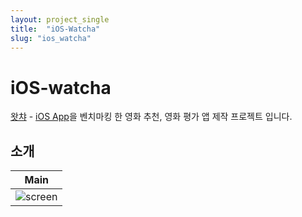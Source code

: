 ```yaml
---
layout: project_single
title:  "iOS-Watcha"
slug: "ios_watcha"
---
```

# iOS-watcha
[왓챠][watcha] - [iOS App][app]을 벤치마킹 한 영화 추천, 영화 평가 앱 제작 프로젝트 입니다.

[watcha]: https://watcha.net
[app]: https://itunes.apple.com/kr/app/왓챠-영화-도서-tv-시리즈-추천-앱/id644185507?mt=8

## 소개
| Main |
| :--: |
| ![screen](/static/projects/ios_watcha.gif)|
